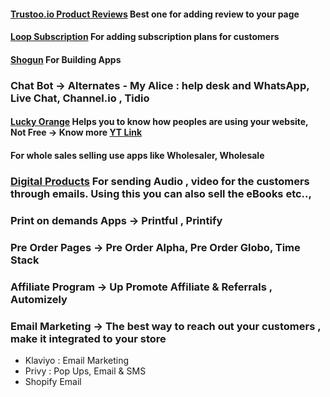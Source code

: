 
#### [Trustoo.io Product Reviews](https://admin.shopify.com/store/forminimalist/apps/sealapps-product-review) Best one for adding review to your page

#### [Loop Subscription](https://apps.shopify.com/loop-subscriptions)  For adding subscription plans for customers 

#### [Shogun](https://apps.shopify.com/shogun) For Building Apps

### Chat Bot -> Alternates - My Alice : help desk and WhatsApp,  Live Chat, Channel.io , Tidio 

#### [Lucky Orange]() Helps you to know how peoples are using your website,  **Not Free** -> Know more [YT Link](https://youtu.be/bWJpOt-Bn_o?si=Exej6Uf2fD4vNpRX)

#### For whole sales selling use apps like Wholesaler,  Wholesale

### [Digital Products](https://apps.shopify.com/easy-digital-products) For sending Audio , video for the customers through emails. Using this you can also sell the eBooks etc..,

### Print on demands Apps -> Printful , Printify 

### Pre Order Pages -> Pre Order Alpha, Pre Order Globo, Time Stack 

### Affiliate Program -> Up Promote Affiliate & Referrals , Automizely 

### Email Marketing -> The best way to reach out your customers , make it integrated to your store 
- Klaviyo : Email Marketing 
- Privy : Pop Ups, Email & SMS
- Shopify Email
